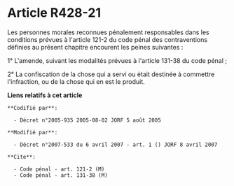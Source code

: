 # Article R428-21

Les personnes morales reconnues pénalement responsables dans les conditions prévues à l'article 121-2 du code pénal des
contraventions définies au présent chapitre encourent les peines suivantes :

1° L'amende, suivant les modalités prévues à l'article 131-38 du code pénal ;

2° La confiscation de la chose qui a servi ou était destinée à commettre l'infraction, ou de la chose qui en est le produit.

**Liens relatifs à cet article**

	**Codifié par**:

	  - Décret n°2005-935 2005-08-02 JORF 5 août 2005

	**Modifié par**:

	  - Décret n°2007-533 du 6 avril 2007 - art. 1 () JORF 8 avril 2007

	**Cite**:

	  - Code pénal - art. 121-2 (M)
	  - Code pénal - art. 131-38 (M)
